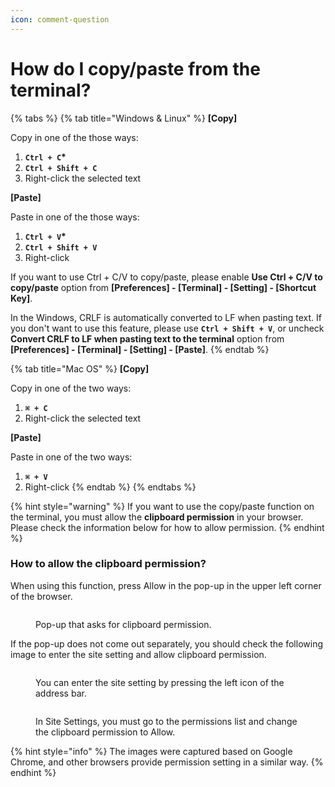```yaml
---
icon: comment-question
---
```


# How do I copy/paste from the terminal?

{% tabs %}
{% tab title="Windows & Linux" %}
**\[Copy]**

Copy in one of the those ways:

1. **`Ctrl + C`\***
2. **`Ctrl + Shift + C`**
3. Right-click the selected text

**\[Paste]**

Paste in one of the those ways:

1. **`Ctrl + V`\***
2. **`Ctrl + Shift + V`**
3. Right-click

If you want to use Ctrl + C/V to copy/paste, please enable **Use Ctrl + C/V to copy/paste** option from **\[Preferences] - \[Terminal] - \[Setting] - \[Shortcut Key]**.

In the Windows, CRLF is automatically converted to LF when pasting text. If you don't want to use this feature, please use **`Ctrl + Shift + V`**, or uncheck **Convert CRLF to LF when pasting text to the terminal** option from **\[Preferences] - \[Terminal] - \[Setting] - \[Paste]**.
{% endtab %}

{% tab title="Mac OS" %}
**\[Copy]**

Copy in one of the two ways:

1. **`⌘ + C`**
2. Right-click the selected text

**\[Paste]**

Paste in one of the two ways:

1. **`⌘ + V`**
2. Right-click
{% endtab %}
{% endtabs %}

{% hint style="warning" %}
If you want to use the copy/paste function on the terminal, you must allow the **clipboard permission** in your browser. Please check the information below for how to allow permission.
{% endhint %}

### How to allow the clipboard permission? <a href="#how-to-allow-the-clipboard-permission" id="how-to-allow-the-clipboard-permission"></a>

When using this function, press Allow in the pop-up in the upper left corner of the browser.

<figure><img src="https://help.goorm.io/~gitbook/image?url=https%3A%2F%2F2181851870-files.gitbook.io%2F%7E%2Ffiles%2Fv0%2Fb%2Fgitbook-x-prod.appspot.com%2Fo%2Fspaces%252F-Lq-Q9LciN1X9EABxGkt%252Fuploads%252FLMDPpv59RItmbJeqtKEt%252Fimage.png%3Falt%3Dmedia%26token%3De5273fec-6ea6-4b13-a8a6-c5795019a1af&#x26;width=768&#x26;dpr=4&#x26;quality=100&#x26;sign=76fcedec&#x26;sv=2" alt=""><figcaption><p>Pop-up that asks for clipboard permission.</p></figcaption></figure>

If the pop-up does not come out separately, you should check the following image to enter the site setting and allow clipboard permission.

<figure><img src="https://help.goorm.io/~gitbook/image?url=https%3A%2F%2F2181851870-files.gitbook.io%2F%7E%2Ffiles%2Fv0%2Fb%2Fgitbook-x-prod.appspot.com%2Fo%2Fspaces%252F-Lq-Q9LciN1X9EABxGkt%252Fuploads%252FpgZqBryN6iJu2IE0ZPOa%252Fimage.png%3Falt%3Dmedia%26token%3D3900ef84-0e4b-46b9-8014-dfd23259020a&#x26;width=768&#x26;dpr=4&#x26;quality=100&#x26;sign=5123e6ec&#x26;sv=2" alt=""><figcaption><p>You can enter the site setting by pressing the left icon of the address bar.</p></figcaption></figure>

<figure><img src="https://help.goorm.io/~gitbook/image?url=https%3A%2F%2F2181851870-files.gitbook.io%2F%7E%2Ffiles%2Fv0%2Fb%2Fgitbook-x-prod.appspot.com%2Fo%2Fspaces%252F-Lq-Q9LciN1X9EABxGkt%252Fuploads%252FdASuJCgipkzFyv0NIyiv%252Fimage.png%3Falt%3Dmedia%26token%3D19c806e2-2d44-43de-919a-63315e704512&#x26;width=768&#x26;dpr=4&#x26;quality=100&#x26;sign=25dc619c&#x26;sv=2" alt=""><figcaption><p>In Site Settings, you must go to the permissions list and change the clipboard permission to Allow.</p></figcaption></figure>

{% hint style="info" %}
The images were captured based on Google Chrome, and other browsers provide permission setting in a similar way.
{% endhint %}

